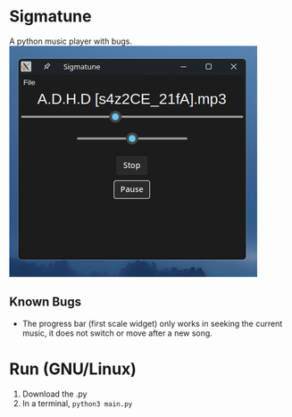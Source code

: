 # Sigmatune
A python music player with bugs.
![sigmatune](sigmatune.png "Sigmatune")

## Known Bugs
- The progress bar (first scale widget) only works in seeking the current   music, it does not switch or move after a new song.
# Run (GNU/Linux)
1. Download the .py
2. In a terminal,
`python3 main.py`
